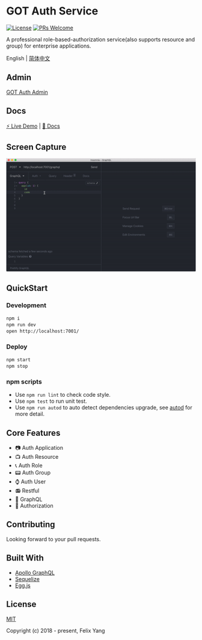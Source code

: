 # GOT Auth Service

[![License](https://img.shields.io/github/license/codetrial/got-auth-service.svg)](https://github.com/codetrial/got-auth-service)
[![PRs Welcome](https://img.shields.io/badge/PRs-welcome-brightgreen.svg?style=flat-square)](https://github.com/codetrial/got-auth-service)

A professional role-based-authorization service(also supports resource and group) for enterprise applications.

English | [简体中文](./README.zh-CN.md)

## Admin

[GOT Auth Admin](https://github.com/codetrial/got-auth-admin)

## Docs

[:zap: Live Demo](https://gotauth-api.felixpy.com/) | [:book: Docs](https://codetrial.github.io/gotauth)

## Screen Capture

![Screen Capture](.github/preview.gif)

## QuickStart

### Development

```bash
npm i
npm run dev
open http://localhost:7001/
```

### Deploy

```bash
npm start
npm stop
```

### npm scripts

- Use `npm run lint` to check code style.
- Use `npm test` to run unit test.
- Use `npm run autod` to auto detect dependencies upgrade, see [autod](https://www.npmjs.com/package/autod) for more detail.

## Core Features

- :camera: Auth Application
- :tv: Auth Resource
- :telephone_receiver: Auth Role
- :pager: Auth Group
- :watch: Auth User
- :radio: Restful
- :mag_right: GraphQL
- :ghost: Authorization

## Contributing

Looking forward to your pull requests.

## Built With

- [Apollo GraphQL](https://github.com/apollographql/apollo-server)
- [Sequelize](https://github.com/sequelize/sequelize)
- [Egg.js](https://github.com/eggjs/egg)

## License

[MIT](http://opensource.org/licenses/MIT)

Copyright (c) 2018 - present, Felix Yang
